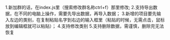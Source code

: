 1.新加群的话，在index.js里（搜索修改群名称ctrl+f）那里修改;
2.支持导出数据，在不同的电脑上操作，需要先导出数据，再导入数据；
3.新增的项目要先输入左边的类别，在复制粘贴名字到右边的输入框里（粘贴的时候，无需点击，鼠标放到编辑框就可以粘贴）；
4.支持修改类别
5.支持删除数据，需谨慎，删除完无法恢复
